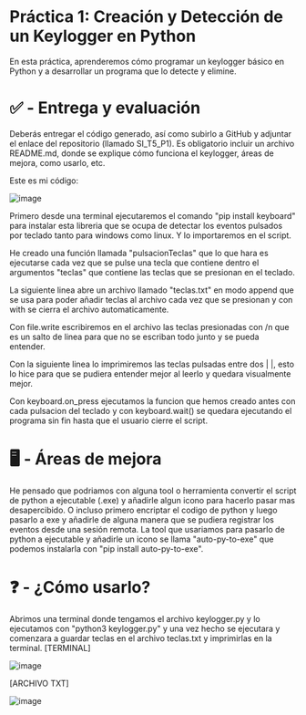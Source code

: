 # Práctica 1: Creación y Detección de un Keylogger en Python

En esta práctica, aprenderemos cómo programar un keylogger básico en Python y a desarrollar un programa que lo detecte y elimine.

# ✅ - Entrega y evaluación

Deberás entregar el código generado, así como subirlo a GitHub y adjuntar el enlace del repositorio (llamado SI_T5_P1). Es obligatorio incluir un archivo README.md, donde se explique cómo funciona el keylogger, áreas de mejora, como usarlo, etc.

Este es mi código:

![image](https://github.com/user-attachments/assets/841a9097-835f-4e98-9567-304dcaca8dac)

Primero desde una terminal ejecutaremos el comando "pip install keyboard" para instalar esta libreria que se ocupa de detectar los eventos pulsados por teclado tanto para windows como linux. Y lo importaremos en el script.

He creado una función llamada "pulsacionTeclas" que lo que hara es ejecutarse cada vez que se pulse una tecla que contiene dentro el argumentos "teclas" que contiene las teclas que se presionan en el teclado.

La siguiente linea abre un archivo llamado "teclas.txt" en modo append que se usa para poder añadir teclas al archivo cada vez que se presionan y con with se cierra el archivo automaticamente.

Con file.write escribiremos en el archivo las teclas presionadas con /n que es un salto de linea para que no se escriban todo junto y se pueda entender.

Con la siguiente linea lo imprimiremos las teclas pulsadas entre dos | |, esto lo hice para que se pudiera entender mejor al leerlo y quedara visualmente mejor.

Con keyboard.on_press ejecutamos la funcion que hemos creado antes con cada pulsacion del teclado y con keyboard.wait() se quedara ejecutando el programa sin fin hasta que el usuario cierre el script.

# 🖥️ - Áreas de mejora 
He pensado que podriamos con alguna tool o herramienta convertir el script de python a ejecutable (.exe) y añadirle algun icono para hacerlo pasar mas desapercibido. O incluso primero encriptar el codigo de python y luego pasarlo a exe y añadirle de alguna manera que se pudiera registrar los eventos desde una sesión remota. La tool que usariamos para pasarlo de python a ejecutable y añadirle un icono se llama "auto-py-to-exe" que podemos instalarla con "pip install auto-py-to-exe". 

# ❓ - ¿Cómo usarlo?

Abrimos una terminal donde tengamos el archivo keylogger.py y lo ejecutamos con "python3 keylogger.py" y una vez hecho se ejecutara y comenzara a guardar teclas en el archivo teclas.txt y imprimirlas en la terminal.
[TERMINAL]

![image](https://github.com/user-attachments/assets/0a468f89-7797-40d8-a73b-a6da4077f63f)

[ARCHIVO TXT]

![image](https://github.com/user-attachments/assets/8a80faa0-3228-4829-a985-95af8d7997df)
